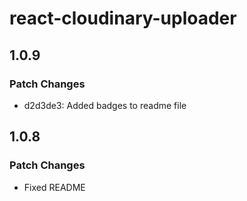 # react-cloudinary-uploader

## 1.0.9

### Patch Changes

- d2d3de3: Added badges to readme file

## 1.0.8

### Patch Changes

- Fixed README
